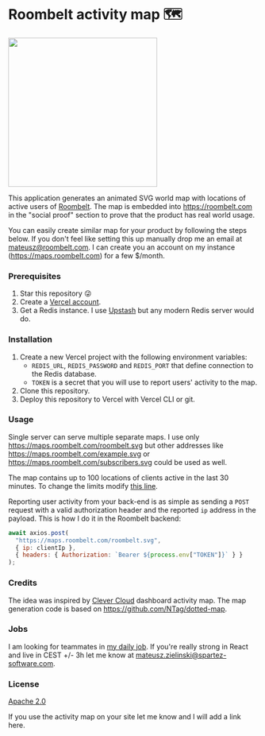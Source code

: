 # Roombelt activity map 🗺

<img src="https://maps.roombelt.com/roombelt.svg" height="300">

This application generates an animated SVG world map with locations of active users of [Roombelt](https://roombelt.com). The map is embedded into https://roombelt.com in the "social proof" section to prove that the product has real world usage. 

You can easily create similar map for your product by following the steps below. If you don't feel like setting this up manually drop me an email at mateusz@roombelt.com. I can create you an account on my instance (https://maps.roombelt.com) for a few $/month.

### Prerequisites
1. Star this repository 😜
2. Create a [Vercel account](https://vercel.com/dashboard).
3. Get a Redis instance. I use [Upstash](https://www.upstash.com/) but any modern Redis server would do.

### Installation
1. Create a new Vercel project with the following environment variables:
   * `REDIS_URL`, `REDIS_PASSWORD` and `REDIS_PORT` that define connection to the Redis database.
   * `TOKEN` is a secret that you will use to report users' activity to the map.
2. Clone this repository.
3. Deploy this repository to Vercel with Vercel CLI or git.

### Usage 
Single server can serve multiple separate maps. I use only https://maps.roombelt.com/roombelt.svg but other addresses like https://maps.roombelt.com/example.svg or https://maps.roombelt.com/subscribers.svg could be used as well. 

The map contains up to 100 locations of clients active in the last 30 minutes. To change the limits modify [this line](https://github.com/ziolko/roombelt-activity-map/blob/main/api/%5Bname%5D.ts#L70).

Reporting user activity from your back-end is as simple as sending a `POST` request with a valid authorization header and the reported `ip` address in the payload. This is how I do it in the Roombelt backend:
```js
await axios.post(
  "https://maps.roombelt.com/roombelt.svg",
  { ip: clientIp },
  { headers: { Authorization: `Bearer ${process.env["TOKEN"]}` } }
);
```

### Credits
The idea was inspired by [Clever Cloud](https://www.clever-cloud.com/en/) dashboard activity map. The map generation code is based on https://github.com/NTag/dotted-map.

### Jobs
I am looking for teammates in [my daily job](https://marketplace.atlassian.com/apps/1223211/whiteboards-for-jira-team-collaboration). If you're really strong in React and live in CEST +/- 3h let me know at mateusz.zielinski@spartez-software.com.

### License
[Apache 2.0](https://github.com/ziolko/roombelt-activity-map/blob/main/LICENSE)

If you use the activity map on your site let me know and I will add a link here.

